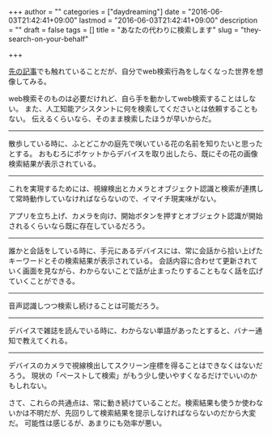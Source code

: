 +++
author = ""
categories = ["daydreaming"]
date = "2016-06-03T21:42:41+09:00"
lastmod = "2016-06-03T21:42:41+09:00"
description = ""
draft = false
tags = []
title = "あなたの代わりに検索します"
slug = "they-search-on-your-behalf"

+++

[先の記事](/2016/05/the-world-ai-assistant-is-in/ "人工知能アシスタントのいる世界")でも触れていることだが、自分でweb検索行為をしなくなった世界を想像してみる。

web検索そのものは必要だけれど、自ら手を動かしてweb検索することはしない。
また、人工知能アシスタントに何を検索してくださいとは依頼することもない。
伝えるくらいなら、そのまま検索したほうが早いからだ。

----

散歩している時に、ふとどこかの庭先で咲いている花の名前を知りたいと思ったとする。
おもむろにポケットからデバイスを取り出したら、既にその花の画像検索結果が表示されている。

----

これを実現するためには、視線検出とカメラとオブジェクト認識と検索が連携して常時動作していなければならないので、イマイチ現実味がない。

アプリを立ち上げ、カメラを向け、開始ボタンを押すとオブジェクト認識が開始されるくらいなら既に存在しているだろう。

----

誰かと会話をしている時に、手元にあるデバイスには、常に会話から拾い上げたキーワードとその検索結果が表示されている。
会話内容に合わせて更新されていく画面を見ながら、わからないことで話が止まったりすることもなく話を広げていくことができる。

----

音声認識しつつ検索し続けることは可能だろう。

----

デバイスで雑誌を読んでいる時に、わからない単語があったとすると、バナー通知で教えてくれる。

----

デバイスのカメラで視線検出してスクリーン座標を得ることはできなくはないだろう。
現状の「ペーストして検索」がもう少し使いやすくなるだけでいいのかもしれない。

さて、これらの共通点は、常に動き続けていることだ。検索結果も使うか使わないかは不明だが、先回りして検索結果を提示しなければならないのだから大変だ。
可能性は感じるが、あまりにも効率が悪い。
